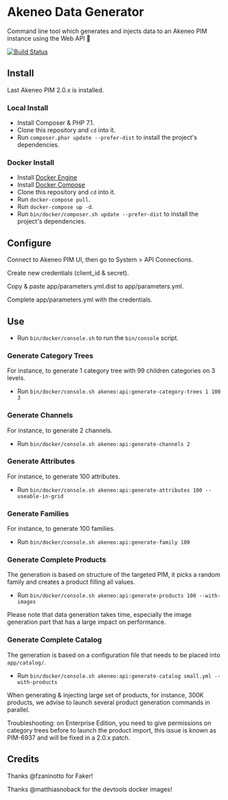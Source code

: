 # Akeneo Data Generator

Command line tool which generates and injects data to an Akeneo PIM instance using the Web API :rocket:

[![Build Status](https://travis-ci.org/nidup/akeneo-data-generator.png)](https://travis-ci.org/nidup/akeneo-data-generator)

## Install

Last Akeneo PIM 2.0.x is installed.

### Local Install

- Install Composer & PHP 7.1.
- Clone this repository and `cd` into it.
- Run `composer.phar update --prefer-dist` to install the project's dependencies.

### Docker Install

- Install [Docker Engine](https://docs.docker.com/engine/installation/)
- Install [Docker Compose](https://docs.docker.com/compose/install/)
- Clone this repository and `cd` into it.
- Run `docker-compose pull`.
- Run `docker-compose up -d`.
- Run `bin/docker/composer.sh update --prefer-dist` to install the project's dependencies.

## Configure

Connect to Akeneo PIM UI, then go to System > API Connections.

Create new credentials (client_id & secret).

Copy & paste app/parameters.yml.dist to app/parameters.yml.

Complete app/parameters.yml with the credentials.

## Use

- Run `bin/docker/console.sh` to run the `bin/console` script.

### Generate Category Trees

For instance, to generate 1 category tree with 99 children categories on 3 levels.

- Run `bin/docker/console.sh akeneo:api:generate-category-trees 1 100 3`

### Generate Channels

For instance, to generate 2 channels.

- Run `bin/docker/console.sh akeneo:api:generate-channels 2`

### Generate Attributes

For instance, to generate 100 attributes.

- Run `bin/docker/console.sh akeneo:api:generate-attributes 100 --useable-in-grid`

### Generate Families

For instance, to generate 100 families.

- Run `bin/docker/console.sh akeneo:api:generate-family 100`

### Generate Complete Products

The generation is based on structure of the targeted PIM, it picks a random family and creates a product filling all values.

- Run `bin/docker/console.sh akeneo:api:generate-products 100 --with-images`

Please note that data generation takes time, especially the image generation part that has a large impact on performance.

### Generate Complete Catalog

The generation is based on a configuration file that needs to be placed into `app/catalog/`.

- Run `bin/docker/console.sh akeneo:api:generate-catalog small.yml --with-products`

When generating & injecting large set of products, for instance, 300K products, we advise to launch several product generation commands in parallel.

Troubleshooting: on Enterprise Edition, you need to give permissions on category trees before to launch the product import, this issue is known as PIM-6937 and will be fixed in a 2.0.x patch.

## Credits

Thanks @fzaninotto for Faker!

Thanks @matthiasnoback for the devtools docker images!